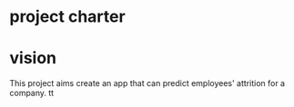 # project charter

# vision

This project aims create an app that can predict employees' attrition for a company. tt
